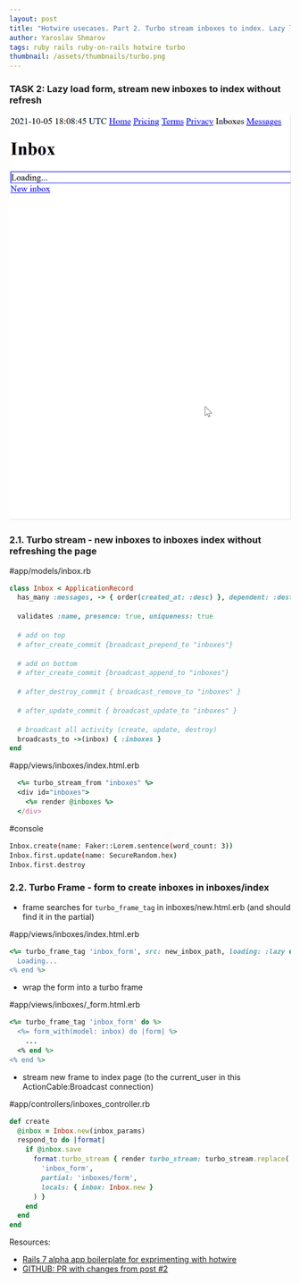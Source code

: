 ```yaml
---
layout: post
title: "Hotwire usecases. Part 2. Turbo stream inboxes to index. Lazy load form"
author: Yaroslav Shmarov
tags: ruby rails ruby-on-rails hotwire turbo
thumbnail: /assets/thumbnails/turbo.png
---
```


### TASK 2: Lazy load form, stream new inboxes to index without refresh

![hotwire-demo-2](/assets/images/hotwire-demo-2.gif)

### 2.1. Turbo stream - new inboxes to inboxes index without refreshing the page

#app/models/inbox.rb
```ruby
class Inbox < ApplicationRecord
  has_many :messages, -> { order(created_at: :desc) }, dependent: :destroy

  validates :name, presence: true, uniqueness: true
 
  # add on top
  # after_create_commit {broadcast_prepend_to "inboxes"}

  # add on bottom
  # after_create_commit {broadcast_append_to "inboxes"}

  # after_destroy_commit { broadcast_remove_to "inboxes" }

  # after_update_commit { broadcast_update_to "inboxes" }

  # broadcast all activity (create, update, destroy)
  broadcasts_to ->(inbox) { :inboxes }
end
```

#app/views/inboxes/index.html.erb
```ruby
  <%= turbo_stream_from "inboxes" %>
  <div id="inboxes">
    <%= render @inboxes %>
  </div>
```

#console
```sh
Inbox.create(name: Faker::Lorem.sentence(word_count: 3))
Inbox.first.update(name: SecureRandom.hex)
Inbox.first.destroy
```

### 2.2. Turbo Frame - form to create inboxes in inboxes/index

* frame searches for `turbo_frame_tag` in inboxes/new.html.erb (and should find it in the partial)

#app/views/inboxes/index.html.erb
```ruby
<%= turbo_frame_tag 'inbox_form', src: new_inbox_path, loading: :lazy do %>
  Loading...
<% end %>
```

* wrap the form into a turbo frame

#app/views/inboxes/_form.html.erb
```ruby
<%= turbo_frame_tag 'inbox_form' do %>
  <%= form_with(model: inbox) do |form| %>
    ...
  <% end %>
<% end %>
```

* stream new frame to index page (to the current_user in this ActionCable:Broadcast connection)

#app/controllers/inboxes_controller.rb
```ruby
def create
  @inbox = Inbox.new(inbox_params)
  respond_to do |format|
    if @inbox.save
      format.turbo_stream { render turbo_stream: turbo_stream.replace(
        'inbox_form', 
        partial: 'inboxes/form', 
        locals: { inbox: Inbox.new }
      ) }
    end
  end
end
```

Resources:
* [Rails 7 alpha app boilerplate for exprimenting with hotwire](https://github.com/yshmarov/askdemos)
* [GITHUB: PR with changes from post #2](https://github.com/yshmarov/askdemos/pull/1)
